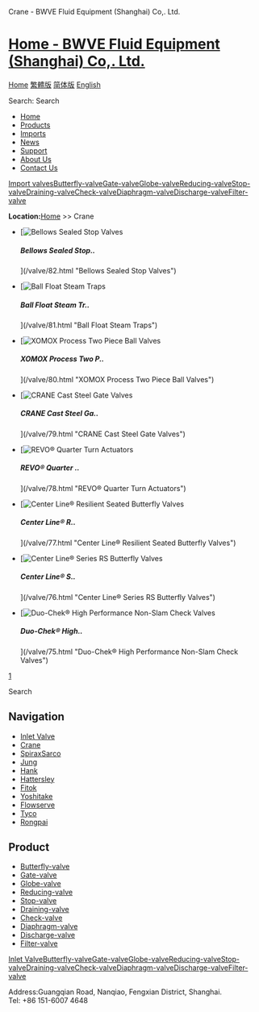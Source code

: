  Crane - BWVE Fluid Equipment (Shanghai) Co,. Ltd.    

# [Home - BWVE Fluid Equipment (Shanghai) Co,. Ltd.](/en.html)

[Home](/en.html "home") [繁體版](/tw.html "切換到繁體中文版") [简体版](/ "切换到简体中文版") [English](/en.html "Switch to English Version")

Search: Search

-   [Home](/en.html "Home")
-   [Products](/valves/87.html "Products")
-   [Imports](/valves/88.html "Imports")
-   [News](/article/arts/85.html "News")
-   [Support](/article/arts/86.html "Support")
-   [About Us](/about_en.html "About Us")
-   [Contact Us](/contact_en.html "Contact Us")

[Import valves](/valves/88.html "Import valves")[Butterfly-valve](/valves/89.html)[Gate-valve](/valves/90.html)[Globe-valve](/valves/91.html)[Reducing-valve](/valves/92.html)[Stop-valve](/valves/93.html)[Draining-valve](/valves/94.html)[Check-valve](/valves/95.html)[Diaphragm-valve](/valves/96.html)[Discharge-valve](/valves/97.html)[Filter-valve](/valves/98.html)

**Location:**[Home](/en.html) >> Crane

-   [![Bellows Sealed Stop Valves](/pic/uploadimg/2014-3/201431510413511000.jpg)
    
    ##### Bellows Sealed Stop..
    
    
    
    ](/valve/82.html "Bellows Sealed Stop Valves")
-   [![Ball Float Steam Traps](/pic/uploadimg/2014-3/201431510391345161.jpg)
    
    ##### Ball Float Steam Tr..
    
    
    
    ](/valve/81.html "Ball Float Steam Traps")
-   [![XOMOX Process Two Piece Ball Valves](/pic/uploadimg/2014-3/201431510382276241.jpg)
    
    ##### XOMOX Process Two P..
    
    
    
    ](/valve/80.html "XOMOX Process Two Piece Ball Valves")
-   [![CRANE Cast Steel Gate Valves](/pic/uploadimg/2014-3/201431510372134290.jpg)
    
    ##### CRANE Cast Steel Ga..
    
    
    
    ](/valve/79.html "CRANE Cast Steel Gate Valves")
-   [![REVO® Quarter Turn Actuators](/pic/uploadimg/2014-3/201431510361970116.jpg)
    
    ##### REVO® Quarter ..
    
    
    
    ](/valve/78.html "REVO® Quarter Turn Actuators")
-   [![Center Line® Resilient Seated Butterfly Valves](/pic/uploadimg/2014-3/201431510352146159.jpg)
    
    ##### Center Line® R..
    
    
    
    ](/valve/77.html "Center Line® Resilient Seated Butterfly Valves")
-   [![Center Line® Series RS Butterfly Valves](/pic/uploadimg/2014-3/201431510335444550.jpg)
    
    ##### Center Line® S..
    
    
    
    ](/valve/76.html "Center Line® Series RS Butterfly Valves")
-   [![Duo-Chek® High Performance Non-Slam Check Valves](/pic/uploadimg/2014-3/20143151031893251.jpg)
    
    ##### Duo-Chek® High..
    
    
    
    ](/valve/75.html "Duo-Chek® High Performance Non-Slam Check Valves")

[1](/valves/100.html)

Search

## Navigation

-   [Inlet Valve](/valves/88.html "Inlet Valve")
-   [Crane](/valves/100.html)
-   [SpiraxSarco](/valves/101.html)
-   [Jung](/valves/102.html)
-   [Hank](/valves/103.html)
-   [Hattersley](/valves/104.html)
-   [Fitok](/valves/105.html)
-   [Yoshitake](/valves/106.html)
-   [Flowserve](/valves/107.html)
-   [Tyco](/valves/108.html)
-   [Rongpai](/valves/109.html)

## Product

-   [Butterfly-valve](/valves/89.html)
-   [Gate-valve](/valves/90.html)
-   [Globe-valve](/valves/91.html)
-   [Reducing-valve](/valves/92.html)
-   [Stop-valve](/valves/93.html)
-   [Draining-valve](/valves/94.html)
-   [Check-valve](/valves/95.html)
-   [Diaphragm-valve](/valves/96.html)
-   [Discharge-valve](/valves/97.html)
-   [Filter-valve](/valves/98.html)

[Inlet Valve](/valves/88.html "Inlet Valve")[Butterfly-valve](/valves/89.html)[Gate-valve](/valves/90.html)[Globe-valve](/valves/91.html)[Reducing-valve](/valves/92.html)[Stop-valve](/valves/93.html)[Draining-valve](/valves/94.html)[Check-valve](/valves/95.html)[Diaphragm-valve](/valves/96.html)[Discharge-valve](/valves/97.html)[Filter-valve](/valves/98.html)

Address:Guangqian Road, Nanqiao, Fengxian District, Shanghai.  
Tel: +86 151-6007 4648